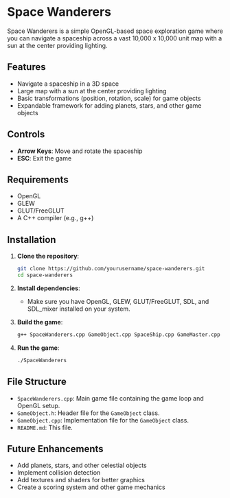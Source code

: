 # Space Wanderers

Space Wanderers is a simple OpenGL-based space exploration game where you can navigate a spaceship across a vast 10,000 x 10,000 unit map with a sun at the center providing lighting.

## Features

- Navigate a spaceship in a 3D space
- Large map with a sun at the center providing lighting
- Basic transformations (position, rotation, scale) for game objects
- Expandable framework for adding planets, stars, and other game objects

## Controls

- **Arrow Keys**: Move and rotate the spaceship
- **ESC**: Exit the game

## Requirements

- OpenGL
- GLEW
- GLUT/FreeGLUT
- A C++ compiler (e.g., g++)

## Installation

1. **Clone the repository**:
    ```sh
    git clone https://github.com/yourusername/space-wanderers.git
    cd space-wanderers
    ```

2. **Install dependencies**:
   - Make sure you have OpenGL, GLEW, GLUT/FreeGLUT, SDL, and SDL_mixer installed on your system.

3. **Build the game**:
    ```sh
    g++ SpaceWanderers.cpp GameObject.cpp SpaceShip.cpp GameMaster.cpp Planet.cpp EnemyShip.cpp UI_Functions.cpp FireBullet.cpp -o SpaceWanderers -lopengl32 -lglew32 -lfreeglut -lglu32 -lSDL2 -        lSDL2_mixer -I src/include -L src/lib -m64

    ```

4. **Run the game**:
    ```sh
    ./SpaceWanderers
    ```

## File Structure

- `SpaceWanderers.cpp`: Main game file containing the game loop and OpenGL setup.
- `GameObject.h`: Header file for the `GameObject` class.
- `GameObject.cpp`: Implementation file for the `GameObject` class.
- `README.md`: This file.

## Future Enhancements

- Add planets, stars, and other celestial objects
- Implement collision detection
- Add textures and shaders for better graphics
- Create a scoring system and other game mechanics
